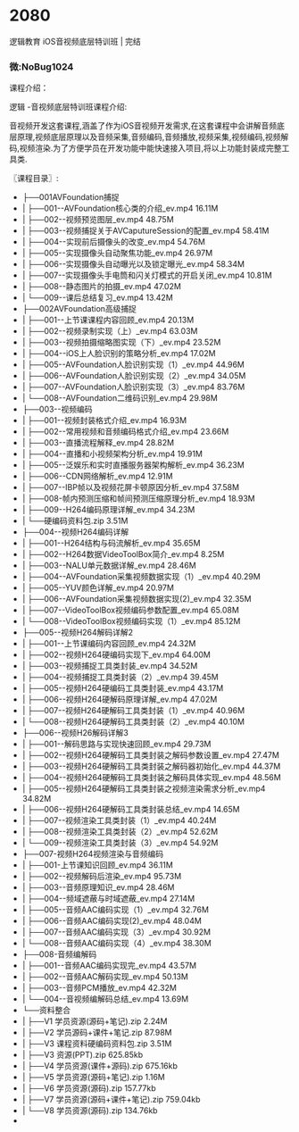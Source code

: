 # 2080
逻辑教育 iOS音视频底层特训班 | 完结
### 微:NoBug1024 


课程介绍：

逻辑 -音视频底层特训班课程介绍:

音视频开发这套课程,涵盖了作为iOS音视频开发需求,在这套课程中会讲解音频底层原理,视频底层原理以及音频采集,音频编码,音频播放,视频采集,视频编码,视频解码,视频渲染.为了方便学员在开发功能中能快速接入项目,将以上功能封装成完整工具类.


〖课程目录〗:

- ├──001AVFoundation捕捉  
- |   ├──001--AVFoundation核心类的介绍_ev.mp4  16.11M
- |   ├──002--视频预览图层_ev.mp4  48.75M
- |   ├──003--视频捕捉关于AVCaputureSession的配置_ev.mp4  58.41M
- |   ├──004--实现前后摄像头的改变_ev.mp4  54.76M
- |   ├──005--实现摄像头自动聚焦功能_ev.mp4  26.97M
- |   ├──006--实现摄像头自动曝光以及锁定曝光_ev.mp4  58.34M
- |   ├──007--实现摄像头手电筒和闪关灯模式的开启关闭_ev.mp4  10.81M
- |   ├──008--静态图片的拍摄_ev.mp4  47.02M
- |   └──009--课后总结复习_ev.mp4  13.42M
- ├──002AVFoundation高级捕捉  
- |   ├──001--上节课课程内容回顾_ev.mp4  20.13M
- |   ├──002--视频录制实现（上）_ev.mp4  63.03M
- |   ├──003--视频拍摄缩略图实现（下）_ev.mp4  23.52M
- |   ├──004--iOS上人脸识别的策略分析_ev.mp4  17.02M
- |   ├──005--AVFoundation人脸识别实现（1）_ev.mp4  44.96M
- |   ├──006--AVFoundation人脸识别实现（2）_ev.mp4  34.05M
- |   ├──007--AVFoundation人脸识别实现（3）_ev.mp4  83.76M
- |   └──008--AVFoundation二维码识别_ev.mp4  29.98M
- ├──003--视频编码  
- |   ├──001--视频封装格式介绍_ev.mp4  16.93M
- |   ├──002--常用视频和音频编码格式介绍_ev.mp4  23.66M
- |   ├──003--直播流程解释_ev.mp4  28.82M
- |   ├──004--直播和小视频架构分析_ev.mp4  19.91M
- |   ├──005--泛娱乐和实时直播服务器架构解析_ev.mp4  36.23M
- |   ├──006--CDN网络解析_ev.mp4  12.91M
- |   ├──007--IBP帧以及视频花屏卡顿原因分析_ev.mp4  37.58M
- |   ├──008-帧内预测压缩和帧间预测压缩原理分析_ev.mp4  18.93M
- |   ├──009--H264编码原理详解_ev.mp4  34.23M
- |   └──硬编码资料包.zip  3.51M
- ├──004--视频H264编码详解  
- |   ├──001--H264结构与码流解析_ev.mp4  35.65M
- |   ├──002--H264数据VideoToolBox简介_ev.mp4  8.25M
- |   ├──003--NALU单元数据详解_ev.mp4  28.46M
- |   ├──004--AVFoundation采集视频数据实现（1）_ev.mp4  40.29M
- |   ├──005--YUV颜色详解_ev.mp4  20.97M
- |   ├──006--AVFoundation采集视频数据实现(2)_ev.mp4  32.35M
- |   ├──007--VideoToolBox视频编码参数配置_ev.mp4  65.08M
- |   └──008--VideoToolBox视频编码实现（1）_ev.mp4  85.12M
- ├──005--视频H264解码详解2  
- |   ├──001--上节课编码内容回顾_ev.mp4  24.32M
- |   ├──002--视频H264硬编码实现下_ev.mp4  64.00M
- |   ├──003--视频捕捉工具类封装_ev.mp4  34.52M
- |   ├──004--视频捕捉工具类封装（2）_ev.mp4  39.45M
- |   ├──005--视频H264硬编码工具类封装_ev.mp4  43.17M
- |   ├──006--视频H264硬解码原理详解_ev.mp4  47.02M
- |   ├──007--视频H264硬解码工具类封装（1）_ev.mp4  40.96M
- |   └──008--视频H264硬解码工具类封装（2）_ev.mp4  40.10M
- ├──006--视频H26解码详解3  
- |   ├──001--解码思路与实现快速回顾_ev.mp4  29.73M
- |   ├──002--视频H264硬解码工具类封装之解码参数设置_ev.mp4  27.47M
- |   ├──003--视频H264硬解码工具类封装之解码器初始化_ev.mp4  44.37M
- |   ├──004--视频H264硬解码工具类封装之解码具体实现_ev.mp4  48.56M
- |   ├──005--视频H264硬解码工具类封装之视频渲染需求分析_ev.mp4  34.82M
- |   ├──006--视频H264硬解码工具类封装总结_ev.mp4  14.65M
- |   ├──007--视频渲染工具类封装（1）_ev.mp4  40.24M
- |   ├──008--视频渲染工具类封装（2）_ev.mp4  52.62M
- |   └──009--视频渲染工具类封装（3）_ev.mp4  54.92M
- ├──007-视频H264视频渲染与音频编码  
- |   ├──001-上节课知识回顾_ev.mp4  36.11M
- |   ├──002--视频解码后渲染_ev.mp4  95.73M
- |   ├──003--音频原理知识_ev.mp4  28.46M
- |   ├──004--频域遮蔽与时域遮蔽_ev.mp4  27.14M
- |   ├──005--音频AAC编码实现（1）_ev.mp4  32.76M
- |   ├──006--音频AAC编码实现(2)_ev.mp4  48.04M
- |   ├──007--音频AAC编码实现（3）_ev.mp4  30.92M
- |   └──008--音频AAC编码实现（4）_ev.mp4  38.30M
- ├──008-音频编解码  
- |   ├──001--音频AAC编码实现完_ev.mp4  43.57M
- |   ├──002--音频AAC解码实现_ev.mp4  50.13M
- |   ├──003--音频PCM播放_ev.mp4  42.32M
- |   └──004--音视频编解码总结_ev.mp4  13.69M
- └──资料整合  
- |   ├──V1 学员资源(源码+笔记).zip  2.24M
- |   ├──V2 学员源码+课件+笔记.zip  87.98M
- |   ├──V3 课程资料硬编码资料包.zip  3.51M
- |   ├──V3 资源(PPT).zip  625.85kb
- |   ├──V4 学员资源(课件+源码).zip  675.16kb
- |   ├──V5 学员资源(源码+笔记).zip  1.16M
- |   ├──V6 学员资源(源码).zip  157.77kb
- |   ├──V7 学员资源(源码+课件+笔记).zip  759.04kb
- |   └──V8 学员资源(源码).zip  134.76kb
- 
